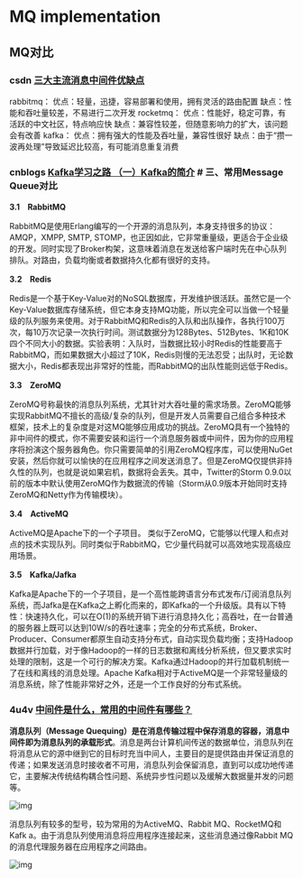 # MQ implementation



## MQ对比

### csdn [三大主流消息中间件优缺点](https://blog.csdn.net/qq_29066329/article/details/97299716)

rabbitmq：
优点：轻量，迅捷，容易部署和使用，拥有灵活的路由配置
缺点：性能和吞吐量较差，不易进行二次开发
rocketmq：
优点：性能好，稳定可靠，有活跃的中文社区，特点响应快
缺点：兼容性较差，但随意影响力的扩大，该问题会有改善
kafka：
优点：拥有强大的性能及吞吐量，兼容性很好
缺点：由于“攒一波再处理”导致延迟比较高，有可能消息重复消费

### cnblogs [Kafka学习之路 （一）Kafka的简介](https://www.cnblogs.com/qingyunzong/p/9004509.html) # 三、常用Message Queue对比

**3.1　RabbitMQ**

RabbitMQ是使用Erlang编写的一个开源的消息队列，本身支持很多的协议：AMQP，XMPP, SMTP, STOMP，也正因如此，它非常重量级，更适合于企业级的开发。同时实现了Broker构架，这意味着消息在发送给客户端时先在中心队列排队。对路由，负载均衡或者数据持久化都有很好的支持。



**3.2　Redis**

Redis是一个基于Key-Value对的NoSQL数据库，开发维护很活跃。虽然它是一个Key-Value数据库存储系统，但它本身支持MQ功能，所以完全可以当做一个轻量级的队列服务来使用。对于RabbitMQ和Redis的入队和出队操作，各执行100万次，每10万次记录一次执行时间。测试数据分为128Bytes、512Bytes、1K和10K四个不同大小的数据。实验表明：入队时，当数据比较小时Redis的性能要高于RabbitMQ，而如果数据大小超过了10K，Redis则慢的无法忍受；出队时，无论数据大小，Redis都表现出非常好的性能，而RabbitMQ的出队性能则远低于Redis。



**3.3　ZeroMQ**

ZeroMQ号称最快的消息队列系统，尤其针对大吞吐量的需求场景。ZeroMQ能够实现RabbitMQ不擅长的高级/复杂的队列，但是开发人员需要自己组合多种技术框架，技术上的复杂度是对这MQ能够应用成功的挑战。ZeroMQ具有一个独特的非中间件的模式，你不需要安装和运行一个消息服务器或中间件，因为你的应用程序将扮演这个服务器角色。你只需要简单的引用ZeroMQ程序库，可以使用NuGet安装，然后你就可以愉快的在应用程序之间发送消息了。但是ZeroMQ仅提供非持久性的队列，也就是说如果宕机，数据将会丢失。其中，Twitter的Storm 0.9.0以前的版本中默认使用ZeroMQ作为数据流的传输（Storm从0.9版本开始同时支持ZeroMQ和Netty作为传输模块）。



**3.4　ActiveMQ**

ActiveMQ是Apache下的一个子项目。 类似于ZeroMQ，它能够以代理人和点对点的技术实现队列。同时类似于RabbitMQ，它少量代码就可以高效地实现高级应用场景。



**3.5　Kafka/Jafka**

Kafka是Apache下的一个子项目，是一个高性能跨语言分布式发布/订阅消息队列系统，而Jafka是在Kafka之上孵化而来的，即Kafka的一个升级版。具有以下特性：快速持久化，可以在O(1)的系统开销下进行消息持久化；高吞吐，在一台普通的服务器上既可以达到10W/s的吞吐速率；完全的分布式系统，Broker、Producer、Consumer都原生自动支持分布式，自动实现负载均衡；支持Hadoop数据并行加载，对于像Hadoop的一样的日志数据和离线分析系统，但又要求实时处理的限制，这是一个可行的解决方案。Kafka通过Hadoop的并行加载机制统一了在线和离线的消息处理。Apache Kafka相对于ActiveMQ是一个非常轻量级的消息系统，除了性能非常好之外，还是一个工作良好的分布式系统。



### 4u4v [中间件是什么，常用的中间件有哪些？](http://www.4u4v.net/zhong-jian-jian-shi-shi-me-chang-yong-di-zhong-jian-jian-you-na-xie.html) 



**消息队列（Message Quequing）是在消息传输过程中保存消息的容器，消息中间件即为消息队列的承载形式**。消息是两台计算机间传送的数据单位，消息队列在将消息从它的源中继到它的目标时充当中间人，主要目的是提供路由并保证消息的传递；如果发送消息时接收者不可用，消息队列会保留消息，直到可以成功地传递它，主要解决传统结构耦合性问题、系统异步性问题以及缓解大数据量并发的问题等。

![img](http://www.4u4v.net/wp-content/uploads/2020/02/v2-f81627167eea6848f7c7c586ce636c86_hd.jpg)

消息队列有较多的型号，较为常用的为ActiveMQ、Rabbit MQ、RocketMQ和Kafk a。由于消息队列使用消息将应用程序连接起来，这些消息通过像Rabbit MQ的消息代理服务器在应用程序之间路由。

![img](http://www.4u4v.net/wp-content/uploads/2020/02/v2-ca64d2224870d45711bceba593e873c3_hd.jpg)